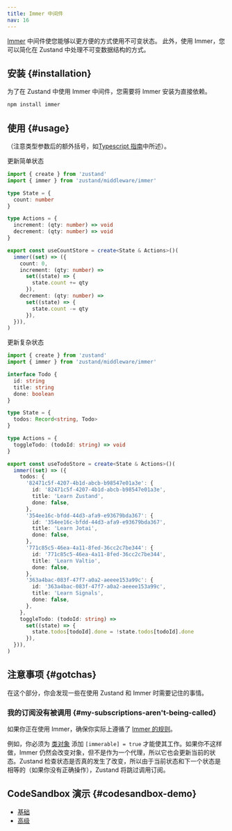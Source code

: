 ```yaml
---
title: Immer 中间件
nav: 16
---
```


[Immer](https://github.com/immerjs/immer) 中间件使您能够以更方便的方式使用不可变状态。
此外，使用 Immer，您可以简化在 Zustand 中处理不可变数据结构的方式。

## 安装 {#installation}

为了在 Zustand 中使用 Immer 中间件，您需要将 Immer 安装为直接依赖。

```bash
npm install immer
```

## 使用 {#usage}

（注意类型参数后的额外括号，如[Typescript 指南](../guides/typescript.md)中所述）。

更新简单状态

```ts
import { create } from 'zustand'
import { immer } from 'zustand/middleware/immer'

type State = {
  count: number
}

type Actions = {
  increment: (qty: number) => void
  decrement: (qty: number) => void
}

export const useCountStore = create<State & Actions>()(
  immer((set) => ({
    count: 0,
    increment: (qty: number) =>
      set((state) => {
        state.count += qty
      }),
    decrement: (qty: number) =>
      set((state) => {
        state.count -= qty
      }),
  })),
)
```

更新复杂状态

```ts
import { create } from 'zustand'
import { immer } from 'zustand/middleware/immer'

interface Todo {
  id: string
  title: string
  done: boolean
}

type State = {
  todos: Record<string, Todo>
}

type Actions = {
  toggleTodo: (todoId: string) => void
}

export const useTodoStore = create<State & Actions>()(
  immer((set) => ({
    todos: {
      '82471c5f-4207-4b1d-abcb-b98547e01a3e': {
        id: '82471c5f-4207-4b1d-abcb-b98547e01a3e',
        title: 'Learn Zustand',
        done: false,
      },
      '354ee16c-bfdd-44d3-afa9-e93679bda367': {
        id: '354ee16c-bfdd-44d3-afa9-e93679bda367',
        title: 'Learn Jotai',
        done: false,
      },
      '771c85c5-46ea-4a11-8fed-36cc2c7be344': {
        id: '771c85c5-46ea-4a11-8fed-36cc2c7be344',
        title: 'Learn Valtio',
        done: false,
      },
      '363a4bac-083f-47f7-a0a2-aeeee153a99c': {
        id: '363a4bac-083f-47f7-a0a2-aeeee153a99c',
        title: 'Learn Signals',
        done: false,
      },
    },
    toggleTodo: (todoId: string) =>
      set((state) => {
        state.todos[todoId].done = !state.todos[todoId].done
      }),
  })),
)
```

## 注意事项 {#gotchas}

在这个部分，你会发现一些在使用 Zustand 和 Immer 时需要记住的事情。

### 我的订阅没有被调用 {#my-subscriptions-aren't-being-called}

如果你正在使用 Immer，确保你实际上遵循了 [Immer 的规则](https://immerjs.github.io/immer/pitfalls)。

例如，你必须为 [类对象](https://immerjs.github.io/immer/complex-objects) 添加 `[immerable] = true` 才能使其工作。如果你不这样做，Immer 仍然会改变对象，但不是作为一个代理，所以它也会更新当前的状态。Zustand 检查状态是否真的发生了改变，所以由于当前状态和下一个状态是相等的（如果你没有正确操作），Zustand 将跳过调用订阅。

## CodeSandbox 演示 {#codesandbox-demo}

- [基础](https://codesandbox.io/p/sandbox/zustand-updating-draft-states-basic-demo-forked-96mkdw)
- [高级](https://codesandbox.io/p/sandbox/zustand-updating-draft-states-advanced-demo-forked-phkzzg)
